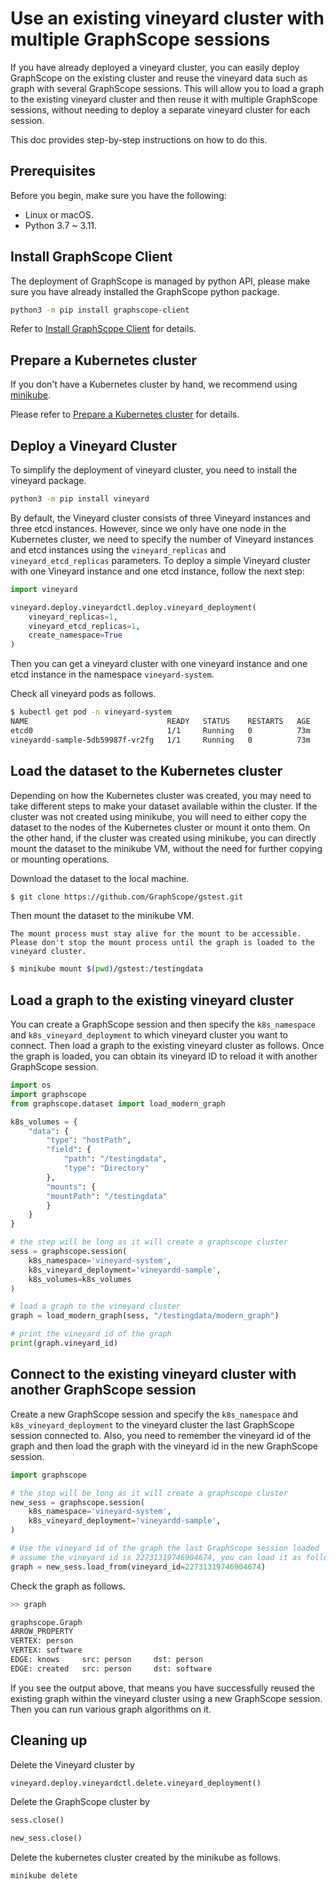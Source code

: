 # Use an existing vineyard cluster with multiple GraphScope sessions

If you have already deployed a vineyard cluster, you can easily deploy GraphScope on the existing cluster and reuse the vineyard data such as graph with several GraphScope sessions. This will allow you to load a graph to the existing vineyard cluster and then reuse it with multiple GraphScope sessions, without needing to deploy a separate vineyard cluster for each session.

This doc provides step-by-step instructions on how to do this.

## Prerequisites

Before you begin, make sure you have the following:

- Linux or macOS.
- Python 3.7 ~ 3.11.

## Install GraphScope Client

The deployment of GraphScope is managed by python API, please make sure you have already installed the GraphScope python package.

```bash
python3 -m pip install graphscope-client
```

Refer to [Install GraphScope Client](./deploy_graphscope_on_self_managed_k8s.md#install-graphscope-client) for details.

## Prepare a Kubernetes cluster

If you don't have a Kubernetes cluster by hand, we recommend using [minikube](https://minikube.sigs.k8s.io/docs/start/).

Please refer to [Prepare a Kubernetes cluster](./deploy_graphscope_on_self_managed_k8s.md#prepare-a-kubernetes-cluster) for details.

## Deploy a Vineyard Cluster

To simplify the deployment of vineyard cluster, you need to install the vineyard package.

```bash
python3 -m pip install vineyard
```

By default, the Vineyard cluster consists of three Vineyard instances and three etcd instances. 
However, since we only have one node in the Kubernetes cluster, we need to specify the number of Vineyard instances and etcd instances using the `vineyard_replicas` and `vineyard_etcd_replicas` parameters. 
To deploy a simple Vineyard cluster with one Vineyard instance and one etcd instance, follow the next step:

```python
import vineyard

vineyard.deploy.vineyardctl.deploy.vineyard_deployment(
    vineyard_replicas=1, 
    vineyard_etcd_replicas=1, 
    create_namespace=True
)
```

Then you can get a vineyard cluster with one vineyard instance and one etcd instance in the namespace `vineyard-system`.

Check all vineyard pods as follows.

```bash
$ kubectl get pod -n vineyard-system   
NAME                               READY   STATUS    RESTARTS   AGE
etcd0                              1/1     Running   0          73m
vineyardd-sample-5db59987f-vr2fg   1/1     Running   0          73m
```

## Load the dataset to the Kubernetes cluster

Depending on how the Kubernetes cluster was created, you may need to take different steps to make your dataset available within the cluster. If the cluster was not created using minikube, you will need to either copy the dataset to the nodes of the Kubernetes cluster or mount it onto them. On the other hand, if the cluster was created using minikube, you can directly mount the dataset to the minikube VM, without the need for further copying or mounting operations.

Download the dataset to the local machine.

```bash
$ git clone https://github.com/GraphScope/gstest.git
```

Then mount the dataset to the minikube VM.

````{tip}
The mount process must stay alive for the mount to be accessible. Please don't stop the mount process until the graph is loaded to the vineyard cluster.
````

```bash
$ minikube mount $(pwd)/gstest:/testingdata
```

## Load a graph to the existing vineyard cluster

You can create a GraphScope session and then specify the `k8s_namespace` and `k8s_vineyard_deployment` to which vineyard cluster you want to connect. Then load a graph to the existing vineyard cluster as follows. Once the graph is loaded, you can obtain its vineyard ID to reload it with another GraphScope session.

```python
import os
import graphscope
from graphscope.dataset import load_modern_graph

k8s_volumes = {
    "data": {
        "type": "hostPath",
        "field": {
            "path": "/testingdata",
            "type": "Directory"
        },
        "mounts": {
        "mountPath": "/testingdata"
        }
    }
}

# the step will be long as it will create a graphscope cluster
sess = graphscope.session(
    k8s_namespace='vineyard-system',
    k8s_vineyard_deployment='vineyardd-sample',
    k8s_volumes=k8s_volumes
)

# load a graph to the vineyard cluster
graph = load_modern_graph(sess, "/testingdata/modern_graph")

# print the vineyard id of the graph
print(graph.vineyard_id)
```

## Connect to the existing vineyard cluster with another GraphScope session

Create a new GraphScope session and specify the `k8s_namespace` and `k8s_vineyard_deployment` to the vineyard
cluster the last GraphScope session connected to. Also, you need to remember the vineyard id of the graph and 
then load the graph with the vineyard id in the new GraphScope session.


```python
import graphscope

# the step will be long as it will create a graphscope cluster
new_sess = graphscope.session(
    k8s_namespace='vineyard-system', 
    k8s_vineyard_deployment='vineyardd-sample',
)

# Use the vineyard id of the graph the last GraphScope session loaded
# assume the vineyard id is 22731319746904674, you can load it as follows
graph = new_sess.load_from(vineyard_id=22731319746904674)
```

Check the graph as follows.
```python
>> graph

graphscope.Graph
ARROW_PROPERTY
VERTEX: person
VERTEX: software
EDGE: knows     src: person     dst: person
EDGE: created   src: person     dst: software
```

If you see the output above, that means you have successfully reused the existing graph within the vineyard cluster using a new GraphScope session. Then you can run various graph algorithms on it.

## Cleaning up

Delete the Vineyard cluster by

```python
vineyard.deploy.vineyardctl.delete.vineyard_deployment()
```

Delete the GraphScope cluster by

```python
sess.close()
```

```python
new_sess.close()
```

Delete the kubernetes cluster created by the minikube as follows.

```bash
minikube delete
```